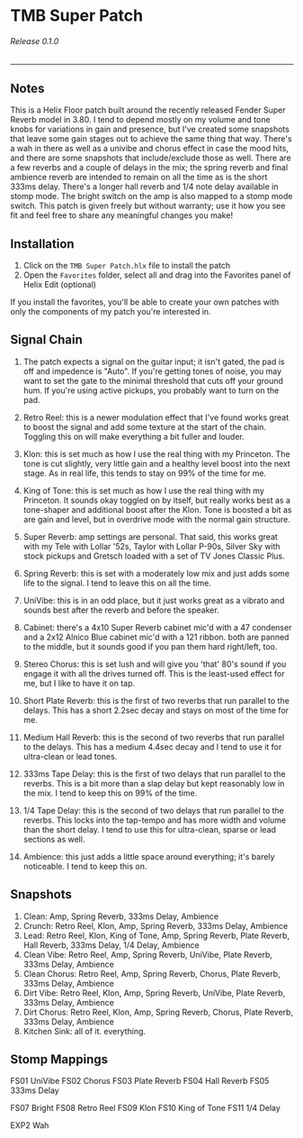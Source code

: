 # TMB Super Patch
###### Release 0.1.0
---
## Notes
This is a Helix Floor patch built around the recently released Fender Super Reverb model in 3.80. I tend to depend mostly on my volume and tone knobs for variations in gain and presence, but I've created some snapshots that leave some gain stages out to achieve the same thing that way. There's a wah in there as well as a univibe and chorus effect in case the mood hits, and there are some snapshots that include/exclude those as well. There are a few reverbs and a couple of delays in the mix; the spring reverb and final ambience reverb are intended to remain on all the time as is the short 333ms delay. There's a longer hall reverb and 1/4 note delay available in stomp mode. The bright switch on the amp is also mapped to a stomp mode switch. This patch is given freely but without warranty; use it how you see fit and feel free to share any meaningful changes you make!

## Installation
1. Click on the `TMB Super Patch.hlx` file to install the patch
2. Open the `Favorites` folder, select all and drag into the Favorites panel of Helix Edit (optional)

If you install the favorites, you'll be able to create your own patches with only the components of my patch you're interested in.

## Signal Chain

1. The patch expects a signal on the guitar input; it isn't gated, the pad is off and impedence is "Auto". If you're getting tones of noise, you may want to set the gate to the minimal threshold that cuts off your ground hum. If you're using active pickups, you probably want to turn on the pad.

2. Retro Reel: this is a newer modulation effect that I've found works great to boost the signal and add some texture at the start of the chain. Toggling this on will make everything a bit fuller and louder.

3. Klon: this is set much as how I use the real thing with my Princeton. The tone is cut slightly, very little gain and a healthy level boost into the next stage. As in real life, this tends to stay on 99% of the time for me.

4. King of Tone: this is set much as how I use the real thing with my Princeton. It sounds okay toggled on by itself, but really works best as a tone-shaper and additional boost after the Klon. Tone is boosted a bit as are gain and level, but in overdrive mode with the normal gain structure.

5. Super Reverb: amp settings are personal. That said, this works great with my Tele with Lollar '52s, Taylor with Lollar P-90s, Silver Sky with stock pickups and Gretsch loaded with a set of TV Jones Classic Plus.

6. Spring Reverb: this is set with a moderately low mix and just adds some life to the signal. I tend to leave this on all the time.

7. UniVibe: this is in an odd place, but it just works great as a vibrato and sounds best after the reverb and before the speaker.

8. Cabinet: there's a 4x10 Super Reverb cabinet mic'd with a 47 condenser and a 2x12 Alnico Blue cabinet mic'd with a 121 ribbon. both are panned to the middle, but it sounds good if you pan them hard right/left, too.

9. Stereo Chorus: this is set lush and will give you 'that' 80's sound if you engage it with all the drives turned off. This is the least-used effect for me, but I like to have it on tap.

10. Short Plate Reverb: this is the first of two reverbs that run parallel to the delays. This has a short 2.2sec decay and stays on most of the time for me.

11. Medium Hall Reverb: this is the second of two reverbs that run parallel to the delays. This has a medium 4.4sec decay and I tend to use it for ultra-clean or lead tones.

12. 333ms Tape Delay: this is the first of two delays that run parallel to the reverbs. This is a bit more than a slap delay but kept reasonably low in the mix. I tend to keep this on 99% of the time.

13. 1/4 Tape Delay: this is the second of two delays that run parallel to the reverbs. This locks into the tap-tempo and has more width and volume than the short delay. I tend to use this for ultra-clean, sparse or lead sections as well.

14. Ambience: this just adds a little space around everything; it's barely noticeable. I tend to keep this on.

## Snapshots

1. Clean: Amp, Spring Reverb, 333ms Delay, Ambience
2. Crunch: Retro Reel, Klon, Amp, Spring Reverb, 333ms Delay, Ambience
3. Lead: Retro Reel, Klon, King of Tone, Amp, Spring Reverb, Plate Reverb, Hall Reverb, 333ms Delay, 1/4 Delay, Ambience
4. Clean Vibe: Retro Reel, Amp, Spring Reverb, UniVibe, Plate Reverb, 333ms Delay, Ambience
5. Clean Chorus: Retro Reel, Amp, Spring Reverb, Chorus, Plate Reverb, 333ms Delay, Ambience
6. Dirt Vibe: Retro Reel, Klon, Amp, Spring Reverb, UniVibe, Plate Reverb, 333ms Delay, Ambience
7. Dirt Chorus: Retro Reel, Klon, Amp, Spring Reverb, Chorus, Plate Reverb, 333ms Delay, Ambience
8. Kitchen Sink: all of it. everything.

## Stomp Mappings
FS01 UniVibe
FS02 Chorus
FS03 Plate Reverb
FS04 Hall Reverb
FS05 333ms Delay

FS07 Bright
FS08 Retro Reel
FS09 Klon
FS10 King of Tone
FS11 1/4 Delay

EXP2 Wah
